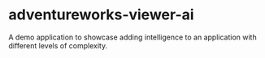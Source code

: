 # adventureworks-viewer-ai
A demo application to showcase adding intelligence to an application with different levels of complexity.
